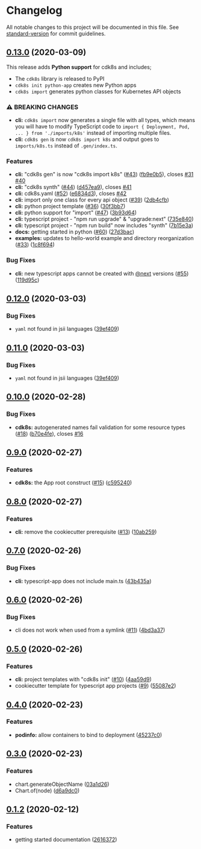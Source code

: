 # Changelog

All notable changes to this project will be documented in this file. See [standard-version](https://github.com/conventional-changelog/standard-version) for commit guidelines.

## [0.13.0](https://github.com/awslabs/cdk8s/compare/v0.12.0...v0.13.0) (2020-03-09)

This release adds **Python support** for cdk8s and includes;
- The `cdk8s` library is released to PyPI
- `cdk8s init python-app` creates new Python apps
- `cdk8s import` generates python classes for Kubernetes API objects

### ⚠ BREAKING CHANGES

* **cli:** `cdk8s import` now generates a single file with all types, which means you will have to modify TypeScript code to `import { Deployment, Pod, ... } from './imports/k8s'` instead of importing multiple files.
* **cli:** `cdk8s gen` is now `cdk8s import k8s` and output goes to `imports/k8s.ts` instead of `.gen/index.ts`.

### Features

* **cli:** "cdk8s gen" is now "cdk8s import k8s" ([#43](https://github.com/awslabs/cdk8s/issues/43)) ([fb9e0b5](https://github.com/awslabs/cdk8s/commit/fb9e0b5396a019bd979cc6ad0f646d76c5b85bc6)), closes [#31](https://github.com/awslabs/cdk8s/issues/31) [#40](https://github.com/awslabs/cdk8s/issues/40)
* **cli:** "cdk8s synth" ([#44](https://github.com/awslabs/cdk8s/issues/44)) ([d457ea9](https://github.com/awslabs/cdk8s/commit/d457ea9184e45c5d94b93ac17e3deecdd0b8c657)), closes [#41](https://github.com/awslabs/cdk8s/issues/41)
* **cli:** cdk8s.yaml ([#52](https://github.com/awslabs/cdk8s/issues/52)) ([e6834d3](https://github.com/awslabs/cdk8s/commit/e6834d3ae03810d1402c34a123adb8a1376808b7)), closes [#42](https://github.com/awslabs/cdk8s/issues/42)
* **cli:** import only one class for every api object ([#39](https://github.com/awslabs/cdk8s/issues/39)) ([2db4cfb](https://github.com/awslabs/cdk8s/commit/2db4cfbb20e7b6d8b09e8b8c9e6d096f0ea9fefe))
* **cli:** python project template ([#36](https://github.com/awslabs/cdk8s/issues/36)) ([30f3bb7](https://github.com/awslabs/cdk8s/commit/30f3bb7d787f0d1b16b90c8ddafc4dcc451c4e4b))
* **cli:** python support for "import" ([#47](https://github.com/awslabs/cdk8s/issues/47)) ([3b93d64](https://github.com/awslabs/cdk8s/commit/3b93d6465c2748693ce220c307c1b94b1cdaa11f))
* **cli:** typescript project - "npm run upgrade" & "upgrade:next" ([735e840](https://github.com/awslabs/cdk8s/commit/735e840f0ef440e715d34923aed184e58a9f243c))
* **cli:** typescript project - "npm run build" now includes "synth" ([7b15e3a](https://github.com/awslabs/cdk8s/commit/7b15e3a4f47e4d17b417012a82b335690be8cc52))
* **docs:** getting started in python ([#60](https://github.com/awslabs/cdk8s/issues/60)) ([27d3bac](https://github.com/awslabs/cdk8s/commit/27d3bac4579ea8cdf0b6c692e05ab0ac47e17590))
* **examples:** updates to hello-world example and directory reorganization ([#33](https://github.com/awslabs/cdk8s/issues/33)) ([1c8f694](https://github.com/awslabs/cdk8s/commit/1c8f694b51fac662477175c2e8f12b38b810d2bf))


### Bug Fixes

* **cli:** new typescript apps cannot be created with [@next](https://github.com/next) versions ([#55](https://github.com/awslabs/cdk8s/issues/55)) ([119d95c](https://github.com/awslabs/cdk8s/commit/119d95c78c3620be9adcd1cb5402e6f0ee901293))

## [0.12.0](https://github.com/awslabs/cdk8s/compare/v0.10.0...v0.12.0) (2020-03-03)


### Bug Fixes

* `yaml` not found in jsii languages ([39ef409](https://github.com/awslabs/cdk8s/commit/39ef40935459e3cb910c11b07bec8fd474f45813))

## [0.11.0](https://github.com/awslabs/cdk8s/compare/v0.10.0...v0.11.0) (2020-03-03)


### Bug Fixes

* `yaml` not found in jsii languages ([39ef409](https://github.com/awslabs/cdk8s/commit/39ef40935459e3cb910c11b07bec8fd474f45813))

## [0.10.0](https://github.com/awslabs/cdk8s/compare/v0.9.0...v0.10.0) (2020-02-28)


### Bug Fixes

* **cdk8s:** autogenerated names fail validation for some resource types ([#18](https://github.com/awslabs/cdk8s/issues/18)) ([b70e4fe](https://github.com/awslabs/cdk8s/commit/b70e4fe5e8fdfc47e953d90d64337ff9f108fa39)), closes [#16](https://github.com/awslabs/cdk8s/issues/16)

## [0.9.0](https://github.com/awslabs/cdk8s/compare/v0.8.0...v0.9.0) (2020-02-27)


### Features

* **cdk8s:** the App root construct ([#15](https://github.com/awslabs/cdk8s/issues/15)) ([c595240](https://github.com/awslabs/cdk8s/commit/c595240ed934c300ad5f9db209692d2113b3d113))

## [0.8.0](https://github.com/awslabs/cdk8s/compare/v0.7.0...v0.8.0) (2020-02-27)


### Features

* **cli:** remove the cookiecutter prerequisite ([#13](https://github.com/awslabs/cdk8s/issues/13)) ([10ab259](https://github.com/awslabs/cdk8s/commit/10ab2591828b790a6bbcdb306d302d5f8a30d30e))

## [0.7.0](https://github.com/awslabs/cdk8s/compare/v0.6.0...v0.7.0) (2020-02-26)


### Bug Fixes

* **cli:** typescript-app does not include main.ts ([43b435a](https://github.com/awslabs/cdk8s/commit/43b435a535f6d99f0ac0a3e570ebe95386c584ae))

## [0.6.0](https://github.com/awslabs/cdk8s/compare/v0.5.0...v0.6.0) (2020-02-26)

### Bug Fixes

* cli does not work when used from a symlink ([#11](https://github.com/awslabs/cdk8s/issues/11)) ([4bd3a37](https://github.com/awslabs/cdk8s/commit/4bd3a37625c4e13c68eb1561ed5fe7ebcb8c5a33))

## [0.5.0](https://github.com/awslabs/cdk8s/compare/v0.4.0...v0.5.0) (2020-02-26)

### Features

* **cli:** project templates with "cdk8s init" ([#10](https://github.com/awslabs/cdk8s/issues/10)) ([4aa59d9](https://github.com/awslabs/cdk8s/commit/4aa59d9486d475b008244a90b6a1ee23772b5700))
* cookiecutter template for typescript app projects ([#9](https://github.com/awslabs/cdk8s/issues/9)) ([55087e2](https://github.com/awslabs/cdk8s/commit/55087e2be37de680b8dea25a806f013e17f6351a))

## [0.4.0](https://github.com/awslabs/cdk8s/compare/v0.3.0...v0.4.0) (2020-02-23)

### Features

* **podinfo:** allow containers to bind to deployment ([45237c0](https://github.com/awslabs/cdk8s/commit/45237c0aa630a7c0992abee9303dc86b73aba4f5))

## [0.3.0](https://github.com/awslabs/cdk8s/compare/v0.2.1...v0.3.0) (2020-02-23)

### Features

* chart.generateObjectName ([03a1d26](https://github.com/awslabs/cdk8s/commit/03a1d2668a7c4fef9dac5db81b6496eff2208eab))
* Chart.of(node) ([d6a9dc0](https://github.com/awslabs/cdk8s/commit/d6a9dc0cb87d11fd603f330059cc1ab326c44a71))

## [0.1.2](https://github.com/awslabs/cdk8s/compare/v0.0.0...v0.1.2) (2020-02-12)

### Features

* getting started documentation ([2616372](https://github.com/awslabs/cdk8s/commit/2616372a202c552e0fdd1be73eff2dbe5175704b))
